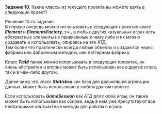 **Задание 10.**
Какие классы из текущего проекта вы можете взять в следующий проект?

Решение 10-го задания:  
В первую очередь можно использовать в следующих проектах класс **_Element_** и **_ElementsFactory_**, т.к.,
в любых других казуальных играх есть абстрактные элементы не привязанные к чему либо 
и их можно создавать и использовать, опираясь на эти АТД.  
Тем более что практически всегда любые объекты и создаются через фабрики или фабричным методом, или паттерном фабрика.

Класс **_Field_** также можно использовать в следующих проектах, 
он очень абстрактен и вполне может быть использован как в других играх, так и в чем-либо другом.

Далее вижу что класс **_Statistics_** как база для дальнейшей агрегации данных, может быть использован в любом другом проекте.

Если использовать **_GameSession_** как АТД для любой игры, он также может быть использован как основа, 
ведь в нем уже присутствуют все необходимые абстрактные методы для работы с игрой.

